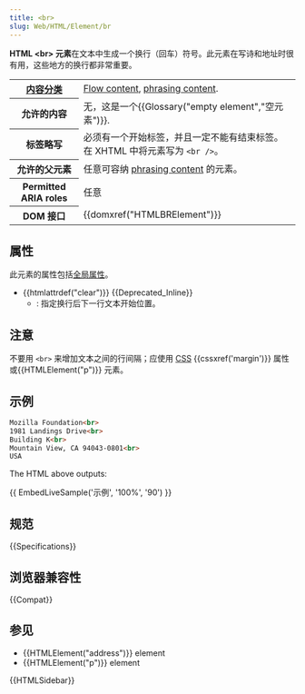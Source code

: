 ```yaml
---
title: <br>
slug: Web/HTML/Element/br
---
```


**HTML \<br> 元素**在文本中生成一个换行（回车）符号。此元素在写诗和地址时很有用，这些地方的换行都非常重要。

<table class="properties">
 <tbody>
  <tr>
   <th scope="row"><a href="/zh-CN/docs/HTML/Content_categories">内容分类</a></th>
   <td><a href="/zh-CN/docs/HTML/Content_categories#Flow_content">Flow content</a>, <a href="/zh-CN/docs/HTML/Content_categories#Phrasing_content">phrasing content</a>.</td>
  </tr>
  <tr>
   <th scope="row">允许的内容</th>
   <td>无，这是一个{{Glossary("empty element","空元素")}}.</td>
  </tr>
  <tr>
   <th scope="row">标签略写</th>
   <td>必须有一个开始标签，并且一定不能有结束标签。在 XHTML 中将元素写为 <code>&lt;br /&gt;</code>。</td>
  </tr>
  <tr>
   <th scope="row">允许的父元素</th>
   <td>任意可容纳 <a href="/zh-CN/docs/HTML/Content_categories#Phrasing_content">phrasing content</a> 的元素。</td>
  </tr>
  <tr>
   <th scope="row">Permitted ARIA roles</th>
   <td>任意</td>
  </tr>
  <tr>
   <th scope="row">DOM 接口</th>
   <td>{{domxref("HTMLBRElement")}}</td>
  </tr>
 </tbody>
</table>

## 属性

此元素的属性包括[全局属性](/zh-CN/docs/HTML/Global_attributes)。

- {{htmlattrdef("clear")}} {{Deprecated_Inline}}
  - : 指定换行后下一行文本开始位置。

## 注意

不要用 `<br>` 来增加文本之间的行间隔；应使用 [CSS](/zh-CN/docs/CSS) {{cssxref('margin')}} 属性或{{HTMLElement("p")}} 元素。

## 示例

```html
Mozilla Foundation<br>
1981 Landings Drive<br>
Building K<br>
Mountain View, CA 94043-0801<br>
USA
```

The HTML above outputs:

{{ EmbedLiveSample('示例', '100%', '90') }}

## 规范

{{Specifications}}

## 浏览器兼容性

{{Compat}}

## 参见

- {{HTMLElement("address")}} element
- {{HTMLElement("p")}} element

{{HTMLSidebar}}
